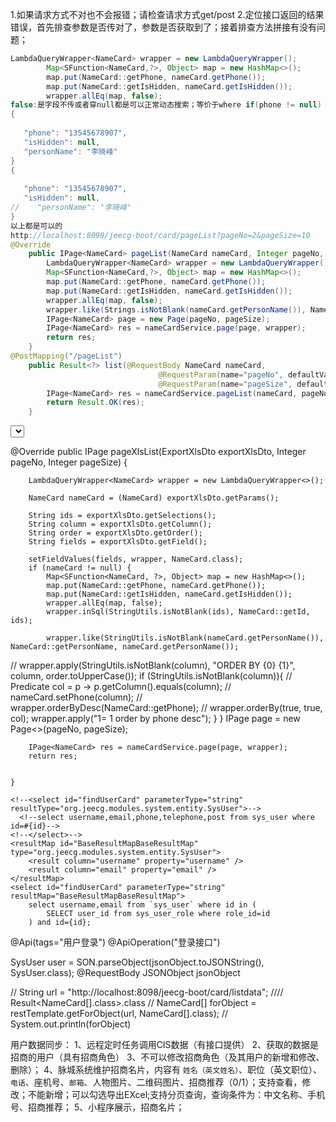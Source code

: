 


1.如果请求方式不对也不会报错；请检查请求方式get/post
2.定位接口返回的结果错误，首先排查参数是否传对了，参数是否获取到了；接着排查方法拼接有没有问题；
```java
LambdaQueryWrapper<NameCard> wrapper = new LambdaQueryWrapper();
        Map<SFunction<NameCard,?>, Object> map = new HashMap<>();
        map.put(NameCard::getPhone, nameCard.getPhone());
        map.put(NameCard::getIsHidden, nameCard.getIsHidden());
        wrapper.allEq(map, false);
false:是字段不传或者穿null都是可以正常动态搜索；等价于where if(phone != null)
{
   
   "phone": "13545678907",
   "isHidden": null,
   "personName": "李晓峰"
}
{
   
   "phone": "13545678907",
   "isHidden": null,
//    "personName": "李晓峰"
}
以上都是可以的
http://localhost:8098/jeecg-boot/card/pageList?pageNo=2&pageSize=10
@Override
    public IPage<NameCard> pageList(NameCard nameCard, Integer pageNo, Integer pageSize) {
        LambdaQueryWrapper<NameCard> wrapper = new LambdaQueryWrapper();
        Map<SFunction<NameCard,?>, Object> map = new HashMap<>();
        map.put(NameCard::getPhone, nameCard.getPhone());
        map.put(NameCard::getIsHidden, nameCard.getIsHidden());
        wrapper.allEq(map, false);
        wrapper.like(Strings.isNotBlank(nameCard.getPersonName()), NameCard::getPersonName, nameCard.getPersonName());
        IPage<NameCard> page = new Page(pageNo, pageSize);
        IPage<NameCard> res = nameCardService.page(page, wrapper);
        return res;
    }
@PostMapping("/pageList")
    public Result<?> list(@RequestBody NameCard nameCard,
                                 @RequestParam(name="pageNo", defaultValue="1") Integer pageNo,
                                 @RequestParam(name="pageSize", defaultValue="10") Integer pageSize){
        IPage<NameCard> res = nameCardService.pageList(nameCard, pageNo, pageSize);
        return Result.OK(res);
    }
```
<resultMap id="BaseResultMapBaseResultMap" type="org.jeecg.modules.system.entity.SysUser">
        <result column="username" property="username" />
        <result column="email" property="email" />
    </resultMap>
    <select id="findUserCard" parameterType="string" resultMap="BaseResultMapBaseResultMap">
        select username,email from `sys_user` where id in (
            SELECT user_id from sys_user_role where role_id=id
        ) and id={id};
    </select>

@Override
    public IPage<NameCard> pageXlsList(ExportXlsDto exportXlsDto, Integer pageNo, Integer pageSize) {

        LambdaQueryWrapper<NameCard> wrapper = new LambdaQueryWrapper<>();

        NameCard nameCard = (NameCard) exportXlsDto.getParams();

        String ids = exportXlsDto.getSelections();
        String column = exportXlsDto.getColumn();
        String order = exportXlsDto.getOrder();
        String fields = exportXlsDto.getField();

        setFieldValues(fields, wrapper, NameCard.class);
        if (nameCard != null) {
            Map<SFunction<NameCard, ?>, Object> map = new HashMap<>();
            map.put(NameCard::getPhone, nameCard.getPhone());
            map.put(NameCard::getIsHidden, nameCard.getIsHidden());
            wrapper.allEq(map, false);
            wrapper.inSql(StringUtils.isNotBlank(ids), NameCard::getId, ids);

            wrapper.like(StringUtils.isNotBlank(nameCard.getPersonName()), NameCard::getPersonName, nameCard.getPersonName());
//            wrapper.apply(StringUtils.isNotBlank(column), "ORDER BY {0} {1}", column, order.toUpperCase());
            if (StringUtils.isNotBlank(column)){
//                Predicate<TableFieldInfo> col = p -> p.getColumn().equals(column);
//                nameCard.setPhone(column);
//                wrapper.orderByDesc(NameCard::getPhone);
//                wrapper.orderBy(true, true, col);
                wrapper.apply("1= 1 order by phone desc");
            }
        }
        IPage<NameCard> page = new Page<>(pageNo, pageSize);

        IPage<NameCard> res = nameCardService.page(page, wrapper);
        return res;


    }
    
    <!--<select id="findUserCard" parameterType="string" resultType="org.jeecg.modules.system.entity.SysUser">-->
      <!--select username,email,phone,telephone,post from sys_user where id=#{id}-->
    <!--</select>-->
    <resultMap id="BaseResultMapBaseResultMap" type="org.jeecg.modules.system.entity.SysUser">
        <result column="username" property="username" />
        <result column="email" property="email" />
    </resultMap>
    <select id="findUserCard" parameterType="string" resultMap="BaseResultMapBaseResultMap">
        select username,email from `sys_user` where id in (
            SELECT user_id from sys_user_role where role_id=id
        ) and id={id};

@Api(tags="用户登录")
@ApiOperation("登录接口")

SysUser user = SON.parseObject(jsonObject.toJSONString(), SysUser.class);
@RequestBody JSONObject jsonObject

//        String url = "http://localhost:8098/jeecg-boot/card/listdata";
////        Result<NameCard[].class>.class
//        NameCard[] forObject = restTemplate.getForObject(url, NameCard[].class);
//        System.out.println(forObject)		



用户数据同步：
1、远程定时任务调用CIS数据（有接口提供）
2、获取的数据是招商的用户（具有招商角色）
3、不可以修改招商角色（及其用户的新增和修改、删除）；
4、脉城系统维护招商名片，内容有 `姓名（英文姓名）`、职位（英文职位）、`电话`、座机号、`邮箱`、人物图片、二维码图片、招商推荐（0/1）；支持查看，修改；不能新增；可以勾选导出EXcel;支持分页查询，查询条件为：中文名称、手机号、招商推荐；
5、小程序展示，招商名片；
